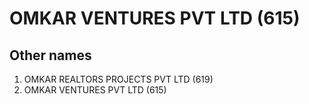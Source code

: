 # OMKAR VENTURES PVT LTD (615)

## Other names
1. OMKAR REALTORS PROJECTS PVT LTD (619)
1. OMKAR VENTURES PVT LTD (615)


